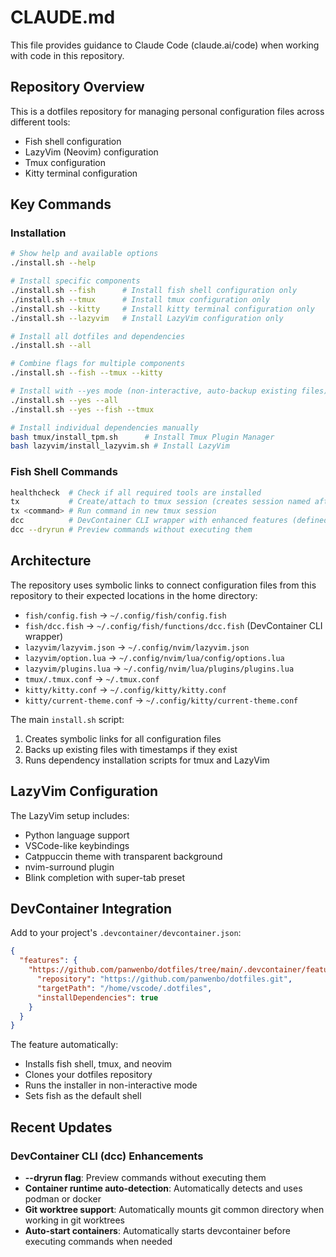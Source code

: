 # CLAUDE.md

This file provides guidance to Claude Code (claude.ai/code) when working with code in this repository.

## Repository Overview

This is a dotfiles repository for managing personal configuration files across different tools:
- Fish shell configuration
- LazyVim (Neovim) configuration
- Tmux configuration
- Kitty terminal configuration

## Key Commands

### Installation
```bash
# Show help and available options
./install.sh --help

# Install specific components
./install.sh --fish      # Install fish shell configuration only
./install.sh --tmux      # Install tmux configuration only
./install.sh --kitty     # Install kitty terminal configuration only
./install.sh --lazyvim   # Install LazyVim configuration only

# Install all dotfiles and dependencies
./install.sh --all

# Combine flags for multiple components
./install.sh --fish --tmux --kitty

# Install with --yes mode (non-interactive, auto-backup existing files)
./install.sh --yes --all
./install.sh --yes --fish --tmux

# Install individual dependencies manually
bash tmux/install_tpm.sh      # Install Tmux Plugin Manager
bash lazyvim/install_lazyvim.sh # Install LazyVim
```

### Fish Shell Commands
```bash
healthcheck  # Check if all required tools are installed
tx           # Create/attach to tmux session (creates session named after current directory if no args)
tx <command> # Run command in new tmux session
dcc          # DevContainer CLI wrapper with enhanced features (defined in fish/dcc.fish)
dcc --dryrun # Preview commands without executing them
```

## Architecture

The repository uses symbolic links to connect configuration files from this repository to their expected locations in the home directory:

- `fish/config.fish` → `~/.config/fish/config.fish`
- `fish/dcc.fish` → `~/.config/fish/functions/dcc.fish` (DevContainer CLI wrapper)
- `lazyvim/lazyvim.json` → `~/.config/nvim/lazyvim.json`
- `lazyvim/option.lua` → `~/.config/nvim/lua/config/options.lua`
- `lazyvim/plugins.lua` → `~/.config/nvim/lua/plugins/plugins.lua`
- `tmux/.tmux.conf` → `~/.tmux.conf`
- `kitty/kitty.conf` → `~/.config/kitty/kitty.conf`
- `kitty/current-theme.conf` → `~/.config/kitty/current-theme.conf`

The main `install.sh` script:
1. Creates symbolic links for all configuration files
2. Backs up existing files with timestamps if they exist
3. Runs dependency installation scripts for tmux and LazyVim

## LazyVim Configuration

The LazyVim setup includes:
- Python language support
- VSCode-like keybindings
- Catppuccin theme with transparent background
- nvim-surround plugin
- Blink completion with super-tab preset

## DevContainer Integration

Add to your project's `.devcontainer/devcontainer.json`:

```json
{
  "features": {
    "https://github.com/panwenbo/dotfiles/tree/main/.devcontainer/features/dotfiles": {
      "repository": "https://github.com/panwenbo/dotfiles.git",
      "targetPath": "/home/vscode/.dotfiles",
      "installDependencies": true
    }
  }
}
```

The feature automatically:
- Installs fish shell, tmux, and neovim
- Clones your dotfiles repository
- Runs the installer in non-interactive mode
- Sets fish as the default shell

## Recent Updates

### DevContainer CLI (dcc) Enhancements
- **--dryrun flag**: Preview commands without executing them
- **Container runtime auto-detection**: Automatically detects and uses podman or docker
- **Git worktree support**: Automatically mounts git common directory when working in git worktrees
- **Auto-start containers**: Automatically starts devcontainer before executing commands when needed
